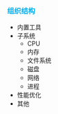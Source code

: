 ### <font color=#00b0f0>组织结构</font>

- 内置工具
- 子系统
    - CPU
    - 内存
    - 文件系统
    - 磁盘
    - 网络
    - 进程
- 性能优化
- 其他
